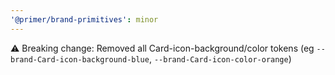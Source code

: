 ```yaml
---
'@primer/brand-primitives': minor
---
```


⚠️ Breaking change: Removed all Card-icon-background/color tokens (eg `--brand-Card-icon-background-blue`, `--brand-Card-icon-color-orange`)
